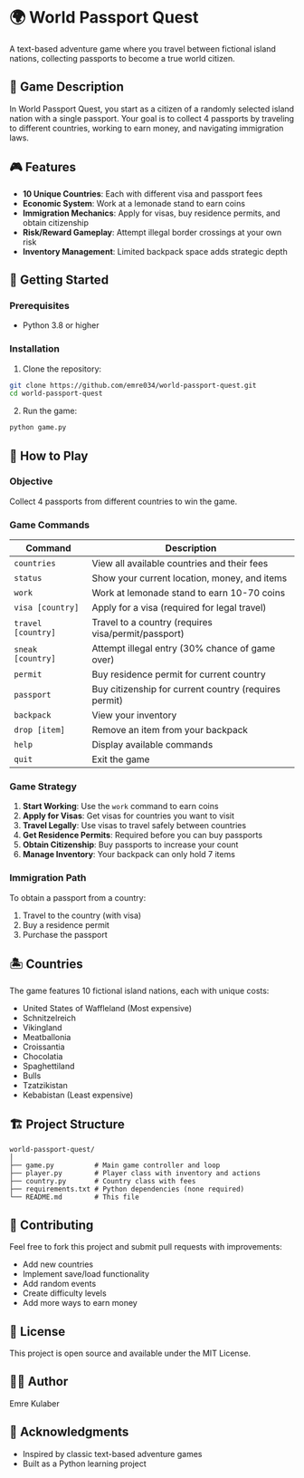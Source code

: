 # 🌍 World Passport Quest

A text-based adventure game where you travel between fictional island nations, collecting passports to become a true world citizen.

## 📖 Game Description

In World Passport Quest, you start as a citizen of a randomly selected island nation with a single passport. Your goal is to collect 4 passports by traveling to different countries, working to earn money, and navigating immigration laws.

## 🎮 Features

- **10 Unique Countries**: Each with different visa and passport fees
- **Economic System**: Work at a lemonade stand to earn coins
- **Immigration Mechanics**: Apply for visas, buy residence permits, and obtain citizenship
- **Risk/Reward Gameplay**: Attempt illegal border crossings at your own risk
- **Inventory Management**: Limited backpack space adds strategic depth

## 🚀 Getting Started

### Prerequisites

- Python 3.8 or higher

### Installation

1. Clone the repository:
```bash
git clone https://github.com/emre034/world-passport-quest.git
cd world-passport-quest
```

2. Run the game:
```bash
python game.py
```

## 🎯 How to Play

### Objective
Collect 4 passports from different countries to win the game.

### Game Commands

| Command | Description |
|---------|-------------|
| `countries` | View all available countries and their fees |
| `status` | Show your current location, money, and items |
| `work` | Work at lemonade stand to earn 10-70 coins |
| `visa [country]` | Apply for a visa (required for legal travel) |
| `travel [country]` | Travel to a country (requires visa/permit/passport) |
| `sneak [country]` | Attempt illegal entry (30% chance of game over) |
| `permit` | Buy residence permit for current country |
| `passport` | Buy citizenship for current country (requires permit) |
| `backpack` | View your inventory |
| `drop [item]` | Remove an item from your backpack |
| `help` | Display available commands |
| `quit` | Exit the game |

### Game Strategy

1. **Start Working**: Use the `work` command to earn coins
2. **Apply for Visas**: Get visas for countries you want to visit
3. **Travel Legally**: Use visas to travel safely between countries
4. **Get Residence Permits**: Required before you can buy passports
5. **Obtain Citizenship**: Buy passports to increase your count
6. **Manage Inventory**: Your backpack can only hold 7 items

### Immigration Path

To obtain a passport from a country:
1. Travel to the country (with visa)
2. Buy a residence permit
3. Purchase the passport

## 🏝️ Countries

The game features 10 fictional island nations, each with unique costs:

- United States of Waffleland (Most expensive)
- Schnitzelreich
- Vikingland
- Meatballonia
- Croissantia
- Chocolatia
- Spaghettiland
- Bulls
- Tzatzikistan
- Kebabistan (Least expensive)

## 🏗️ Project Structure

```
world-passport-quest/
│
├── game.py          # Main game controller and loop
├── player.py        # Player class with inventory and actions
├── country.py       # Country class with fees
├── requirements.txt # Python dependencies (none required)
└── README.md        # This file
```

## 🤝 Contributing

Feel free to fork this project and submit pull requests with improvements:

- Add new countries
- Implement save/load functionality
- Add random events
- Create difficulty levels
- Add more ways to earn money

## 📝 License

This project is open source and available under the MIT License.

## 👨‍💻 Author

Emre Kulaber

## 🎉 Acknowledgments

- Inspired by classic text-based adventure games
- Built as a Python learning project
